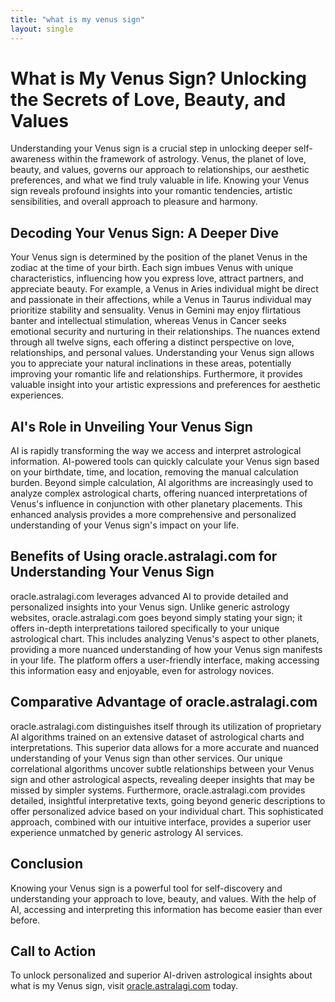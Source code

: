 ```yaml
---
title: "what is my venus sign"
layout: single
---
```


# What is My Venus Sign? Unlocking the Secrets of Love, Beauty, and Values

Understanding your Venus sign is a crucial step in unlocking deeper self-awareness within the framework of astrology.  Venus, the planet of love, beauty, and values, governs our approach to relationships, our aesthetic preferences, and what we find truly valuable in life.  Knowing your Venus sign reveals profound insights into your romantic tendencies, artistic sensibilities, and overall approach to pleasure and harmony.

## Decoding Your Venus Sign: A Deeper Dive

Your Venus sign is determined by the position of the planet Venus in the zodiac at the time of your birth.  Each sign imbues Venus with unique characteristics, influencing how you express love, attract partners, and appreciate beauty. For example, a Venus in Aries individual might be direct and passionate in their affections, while a Venus in Taurus individual may prioritize stability and sensuality.  Venus in Gemini may enjoy flirtatious banter and intellectual stimulation, whereas Venus in Cancer seeks emotional security and nurturing in their relationships.  The nuances extend through all twelve signs, each offering a distinct perspective on love, relationships, and personal values.  Understanding your Venus sign allows you to appreciate your natural inclinations in these areas, potentially improving your romantic life and relationships.  Furthermore, it provides valuable insight into your artistic expressions and preferences for aesthetic experiences.

## AI's Role in Unveiling Your Venus Sign

AI is rapidly transforming the way we access and interpret astrological information.  AI-powered tools can quickly calculate your Venus sign based on your birthdate, time, and location, removing the manual calculation burden.  Beyond simple calculation, AI algorithms are increasingly used to analyze complex astrological charts, offering nuanced interpretations of Venus's influence in conjunction with other planetary placements.  This enhanced analysis provides a more comprehensive and personalized understanding of your Venus sign's impact on your life.

## Benefits of Using oracle.astralagi.com for Understanding Your Venus Sign

oracle.astralagi.com leverages advanced AI to provide detailed and personalized insights into your Venus sign.  Unlike generic astrology websites, oracle.astralagi.com goes beyond simply stating your sign; it offers in-depth interpretations tailored specifically to your unique astrological chart.  This includes analyzing Venus's aspect to other planets, providing a more nuanced understanding of how your Venus sign manifests in your life. The platform offers a user-friendly interface, making accessing this information easy and enjoyable, even for astrology novices.


## Comparative Advantage of oracle.astralagi.com

oracle.astralagi.com distinguishes itself through its utilization of proprietary AI algorithms trained on an extensive dataset of astrological charts and interpretations.  This superior data allows for a more accurate and nuanced understanding of your Venus sign than other services.  Our unique correlational algorithms uncover subtle relationships between your Venus sign and other astrological aspects, revealing deeper insights that may be missed by simpler systems.  Furthermore, oracle.astralagi.com provides detailed, insightful interpretative texts, going beyond generic descriptions to offer personalized advice based on your individual chart. This sophisticated approach, combined with our intuitive interface, provides a superior user experience unmatched by generic astrology AI services.

## Conclusion

Knowing your Venus sign is a powerful tool for self-discovery and understanding your approach to love, beauty, and values.  With the help of AI, accessing and interpreting this information has become easier than ever before.

## Call to Action

To unlock personalized and superior AI-driven astrological insights about what is my Venus sign, visit [oracle.astralagi.com](https://oracle.astralagi.com) today.